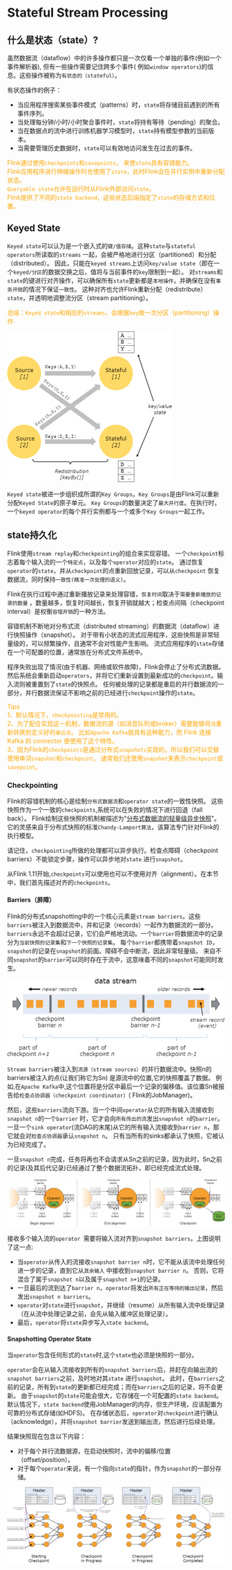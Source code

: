 # Stateful Stream Processing

## 什么是状态（state）?

虽然数据流（dataflow）中的许多操作都只是一次仅看一个单独的事件(例如一个事件解析器), 但有一些操作需要记住跨多个事件(
例如`window operators`)的信息。这些操作被称为`有状态的（stateful）`。

有状态操作的例子：

* 当应用程序搜索某些事件模式（patterns）时，`state`将存储目前遇到的所有事件序列。
* 当处理每分钟/小时/小时聚合事件时，`state`将持有等待（pending）的聚合。
* 当在数据点的流中进行训练机器学习模型时，`state`持有模型参数的当前版本。
* 当需要管理历史数据时，`state`可以有效地访问发生在过去的事件。

<span style="color:orange; ">Flink通过使用`checkpoints`和`savepoints`， 来使`state`具有容错能力。
<br/>Flink应用程序进行伸缩操作时也使用了`state`，此时Flink会在并行实例中重新分配状态。
<br/>`Queryable state`允许在运行时从Flink外部访问`state`。
<br/>Flink提供了不同的`state backend`，这些状态后端指定了`state`的存储方式和位置。
</span>

## Keyed State

`Keyed state`可以认为是一个嵌入式的`键/值存储`。这种`state`与`stateful operators`所读取的`streams`
一起，会被严格地进行分区（partitioned）和分配（distributed）。
因此，只能在`keyed streams`上访问`key/value state`（即在一个`keyed/分区`的数据交换之后，值将与当前事件的`key`限制到一起）。
对`streams`和`state`的键进行对齐操作，可以确保所有`state`更新都是`本地操作`，并确保在没有`事务开销`的情况下保证`一致性`。
这种对齐也允许Flink重新分配（redistribute）`state`，并透明地调整流分区（stream partitioning）。

<span style="color:orange; ">总结：`Keyed state`和相应的`streams`，会根据`key`做一次分区（partitioning）操作</span>

![](images/keyed-state.png)

`Keyed state`被进一步组织成所谓的`Key Groups`。`Key Groups`是由Flink可以重新分配`Keyed State`的原子单元。
`Key Groups`的数量决定了`最大并行度`。在执行时，一个`keyed operator`的每个并行实例都与一个或多个`Key Groups`一起工作。

## state持久化

Flink使用`stream replay`和`checkpointing`的组合来实现容错。
一个`checkpoint`标志着每个输入流的一个`特定点`，以及每个`operator`对应的`state`。
通过恢复`operator`的`state`，并从`checkpoint`的点重新回放记录，可以从`checkpoint`
恢复数据流，同时保持`一致性(精准一次处理的语义)`。

Flink在执行过程中通过重新播放记录来处理容错，`恢复时间`取决于`需要重新播放的记录的数量`
，数量越多，恢复时间越长，恢复开销就越大；检查点间隔（checkpoint interval）是权衡`容错开销`的一种方法。

容错机制不断地对分布式流（distributed streaming）的数据流（dataflow）进行快照操作（snapshot）。
对于带有小状态的流式应用程序，这些快照是非常轻量级的，可以频繁操作，且通常不会对性能产生影响。
流式应用程序的`state`存储在一个可配置的位置，通常放在分布式文件系统中。

程序失败出现了情况(由于机器、网络或软件故障)，Flink会停止了分布式流数据。
然后系统会重新启动`operators`，并将它们重新设置到最新成功的`checkpoint`。输入流则被重置到了`state`的快照点。
任何被处理的记录都是重启的并行数据流的一部分，并行数据流保证不影响之前的已经进行`checkpoint`操作的`state`。

<span style="color:orange; ">Tips
<br/>1、默认情况下，`checkpointing`是禁用的。
<br/>2、为了配合实现这一机制，数据流的源（如消息队列或broker）需要能够将`流`重新转换到定义好的`最近点`。
比如`Apache Kafka`就具有这种能力，而 Flink 连接 Kafka 的 connector 便使用了这个特性。
<br/>3、因为Flink的`checkpoints`是通过分布式`snapshots`实现的，所以我们可以交替使用单词`snapshot`和`checkpoint`。
通常我们还使用`snapshot`来表示`checkpoint`或`savepoint`。
</span>

### Checkpointing

Flink的容错机制的核心是绘制`分布式数据流`和`operator state`的一致性快照。
这些快照作为一个一致的`checkpoints`,系统可以在失败的情况下进行回退（fall back）。
Flink绘制这些快照的机制被描述为"[分布式数据流的轻量级异步快照](https://arxiv.org/abs/1506.08603)"。
它的灵感来自于分布式快照的标准`Chandy-Lamport算法`，该算法专门针对Flink的执行模型。

请记住，`checkpointing`所做的处理都可以异步执行。检查点障碍（checkpoint barriers）不能锁定步骤，操作可以异步地对`state`
进行`snapshot`。

从Flink 1.11开始,`checkpoints`可以使用也可以不使用对齐（alignment）。在本节中，我们首先描述对齐的`checkpoints`。

#### Barriers（屏障）

Flink的分布式snapshotting中的一个核心元素是`stream barriers`。这些`barriers`被注入到数据流中，并和记录（records）一起作为数据流的一部分。
`barriers`永远不会超过记录，它们会严格地流动。一个`barrier`将数据流中的记录分为`当前快照的记录集`和`下一个快照的记录集`。
每个`barrier`都携带着`snapshot ID`，`snapshot`的记录在`snapshot`的前面。障碍不会中断流，因此非常轻量级。
来自不同`snapshot`的`barrier`可以同时存在于流中，这意味着不同的`snapshot`可能同时发生。

![](images/barrier.png)

`Stream barriers`被注入到`流源（stream sources）`的并行数据流中。快照n的barriers被注入的点(让我们称它为Sn)
是源流中的位置,它的快照覆盖了数据。
例如,在`Apache Kafka`中,这个位置将是分区中最后一个记录的偏移值。该位置Sn被报告给`检查点协调器（checkpoint coordinator）`(
Flink的JobManager)。

然后，这些`barriers`流向下游。当一个中间`operator`从它的所有输入流接收到`snapshot n`的一个`barrier`
时，它才会向`所有传出的流`发出`snapshot n`的`barrier`。
一旦一个`sink operator`(流DAG的末尾)从它的所有输入流接收到`barrier n`，那它就会对`检查点协调器`承认`snapshot n`。
只有当所有的sinks都承认了快照，它被认为已经完成了。

一旦`snapshot n`完成，任务将再也不会请求从Sn之前的记录，因为此时，Sn之前的记录(及其后代记录)已经通过了整个数据流拓扑，即已经完成流式处理。

![](images/barrier-detail.png)

接收多个输入流的`operator `需要将输入流对齐到`snapshot barriers`。上图说明了这一点:

* 当`operator`从传入的流接收`snapshot barrier n`时，它不能从该流中处理任何进一步的记录，直到它从`其余输入`
  中接收到`snapshot barrier n`。 否则，它将混合了属于`snapshot n`以及属于`snapshot n+1`的记录。
* 一旦最后的流到达了`barrier n`，`operator`将发出`所有正在等待的输出记录`，然后发出`snapshot n barriers`。
* `operator`对`state`进行`snapshot`，并继续（resume）从所有输入流中处理记录（在从流中处理记录之前，会先从输入缓冲区处理记录）。
* 最后，`operator`将`state`异步写入`state backend`。

#### Snapshotting Operator State

当`operator`包含任何形式的`state`时,这个`state`也必须是快照的一部分。

`operator`会在从输入流接收到所有的`snapshot barriers`后，并赶在向输出流的`snapshot barriers`之前，及时地对其`state`
进行`snapshot`。
此时，在`barriers`之前的记录，所有到`state`的更新都已经完成；而在`barriers`之后的记录，将不会更新。
由于`snapshot`的`state`可能会很大，它存储在一个可配置的`state backend`。
默认情况下，`state backend`使用JobManager的内存，但生产环境，应该配置为可靠的分布式存储(如HDFS)。
在存储状态后，`operator`对`checkpoint`进行确认（acknowledge），并将`snapshot barrier`发送到输出流，然后进行后续处理。

结果快照现在包含以下内容：

* 对于每个并行流数据源，在启动快照时，流中的偏移/位置（offset/position）。
* 对于每个`operator`来说，有一个指向`state`的指针，作为`snapshot`的一部分存储。

![](images/img.png)




